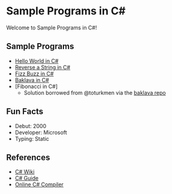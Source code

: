# Sample Programs in C#

Welcome to Sample Programs in C#!

## Sample Programs

- [Hello World in C#][2]
- [Reverse a String in C#][3]
- [Fizz Buzz in C#][4]
- [Baklava in C#][8]
- [Fibonacci in C#]
  - Solution borrowed from @toturkmen via the [baklava repo][1]

## Fun Facts

- Debut: 2000
- Developer: Microsoft
- Typing: Static

## References

- [C# Wiki][5]
- [C# Guide][6]
- [Online C# Compiler][7]

[1]: https://github.com/toturkmen/baklava
[2]: https://therenegadecoder.com/code/hello-world-in-c-sharp/
[3]: https://github.com/jrg94/sample-programs/issues/80
[4]: https://github.com/TheRenegadeCoder/sample-programs/issues/351
[5]: https://en.wikipedia.org/wiki/C_Sharp_(programming_language)
[6]: https://docs.microsoft.com/en-us/dotnet/csharp/
[7]: https://www.jdoodle.com/compile-c-sharp-online
[8]: https://github.com/TheRenegadeCoder/sample-programs/issues/423
